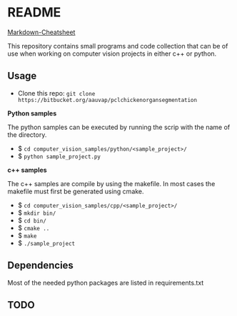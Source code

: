 # README #
[Markdown-Cheatsheet](https://github.com/adam-p/markdown-here/wiki/Markdown-Cheatsheet)

This repository contains small programs and code collection that can be of use when working on computer vision projects in either c++ or python.

## Usage ##

- Clone this repo: `git clone https://bitbucket.org/aauvap/pclchickenorgansegmentation`

**Python samples**

The python samples can be executed by running the scrip with the name of the directory.

- $ `cd computer_vision_samples/python/<sample_project>/`
- $ `python sample_project.py`

**c++ samples**

The c++ samples are compile by using the makefile. In most cases the makefile must first be generated using cmake.

- $ `cd computer_vision_samples/cpp/<sample_project>/`
- $ `mkdir bin/`
- $ `cd bin/`
- $ `cmake ..`
- $ `make`
- $ `./sample_project`

## Dependencies ##
Most of the needed python packages are listed in requirements.txt

## TODO ##
